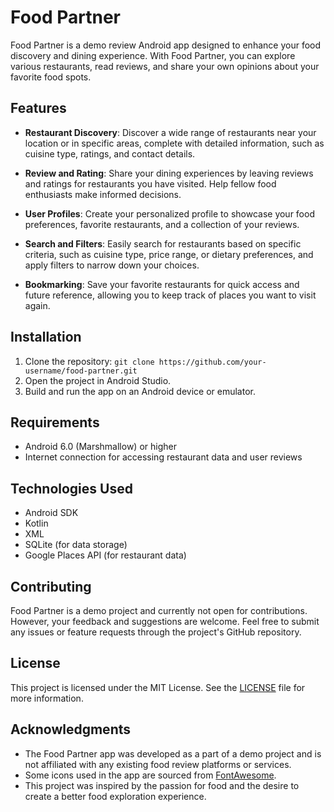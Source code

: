 # Food Partner

Food Partner is a demo review Android app designed to enhance your food discovery and dining experience. With Food Partner, you can explore various restaurants, read reviews, and share your own opinions about your favorite food spots.

## Features

- **Restaurant Discovery**: Discover a wide range of restaurants near your location or in specific areas, complete with detailed information, such as cuisine type, ratings, and contact details.

- **Review and Rating**: Share your dining experiences by leaving reviews and ratings for restaurants you have visited. Help fellow food enthusiasts make informed decisions.

- **User Profiles**: Create your personalized profile to showcase your food preferences, favorite restaurants, and a collection of your reviews.

- **Search and Filters**: Easily search for restaurants based on specific criteria, such as cuisine type, price range, or dietary preferences, and apply filters to narrow down your choices.

- **Bookmarking**: Save your favorite restaurants for quick access and future reference, allowing you to keep track of places you want to visit again.

## Installation

1. Clone the repository: `git clone https://github.com/your-username/food-partner.git`
2. Open the project in Android Studio.
3. Build and run the app on an Android device or emulator.

## Requirements

- Android 6.0 (Marshmallow) or higher
- Internet connection for accessing restaurant data and user reviews

## Technologies Used

- Android SDK
- Kotlin
- XML
- SQLite (for data storage)
- Google Places API (for restaurant data)

## Contributing

Food Partner is a demo project and currently not open for contributions. However, your feedback and suggestions are welcome. Feel free to submit any issues or feature requests through the project's GitHub repository.

## License

This project is licensed under the MIT License. See the [LICENSE](LICENSE) file for more information.

## Acknowledgments

- The Food Partner app was developed as a part of a demo project and is not affiliated with any existing food review platforms or services.
- Some icons used in the app are sourced from [FontAwesome](https://fontawesome.com/).
- This project was inspired by the passion for food and the desire to create a better food exploration experience.